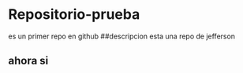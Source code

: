 # Repositorio-prueba
es un primer repo en github
##descripcion
esta una repo de jefferson
## ahora si

